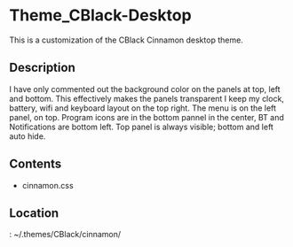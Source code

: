 # Theme_CBlack-Desktop

This is a customization of the CBlack Cinnamon desktop theme.

## Description

I have only commented out the background color on the panels at top, left and bottom. This effectively makes the panels transparent I keep my clock, battery, wifi and keyboard layout on the top right. The menu is on the left panel, on top. Program icons are in the bottom pannel in the center, BT and Notifications are bottom left. Top panel is always visible; bottom and left auto hide.

## Contents

* cinnamon.css

## Location

:  ~/.themes/CBlack/cinnamon/